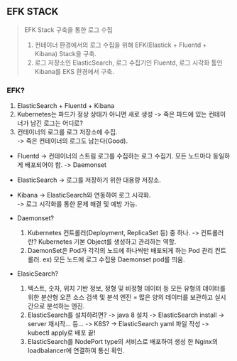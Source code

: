 ## EFK STACK
> EFK Stack 구축을 통한 로그 수집   
> 1. 컨테이너 환경에서의 로그 수집을 위해 EFK(Elastick + Fluentd + Kibana) Stack을 구축.   
> 2. 로그 저장소인  ElasticSearch, 로그 수집기인 Fluentd, 로그 시각화 툴인 Kibana를 EKS 환경에서 구축.   
  
### EFK?
 1. ElasticSearch + Fluentd + Kibana  
 2. Kubernetes는 파드가 정상 상태가 아니면 새로 생성 -> 죽은 파드에 있는 컨테이너가 남긴 로그는 어디로?  
 3. 컨테이너의 로그를 로그 저장소에 수집.   
    -> 죽은 컨테이너의 로그도 남는다(Good).  
    
 * Fluentd -> 컨테이너의 스트림 로그를 수집하는 로그 수집기. 모든 노드마다 동일하게 배포되어야 함. -> Daemonset  
 * ElasticSearch -> 로그를 저장하기 위한 대용량 저장소.  
 * Kibana -> ElasticSearch와 연동하여 로그 시각화.  
    -> 로그 시각화를 통한 문제 해결 및 예방 가능.   
    
 * Daemonset?
    1. Kubernetes 컨트롤러(Deployment, ReplicaSet 등) 중 하나. 
        -> 컨트롤러란? Kubernetes 기본 Object를 생성하고 관리하는 역할. 
    2. DaemonSet은 Pod가 각각의 노드에 하나씩만 배포되게 하는 Pod 관리 컨트롤러. 
        ex) 모든 노드에 로그 수집용 Daemonset pod를 띄움. 
        
 * ElasicSearch?
    1. 텍스트, 숫자, 위치 기반 정보, 정형 및 비정형 데이터 등 모든 유형의 데이터를 위한 분산형 오픈 소스 검색 및 분석 엔진 = 많은 양의 데이터를 보관하고 실시간으로 분석하는 엔진. 
    2. ElasticSearch를 설치하려면? 
         -> java 8 설치 -> ElasticSearch install -> server 재시작... 등... 
         -> K8S? -> ElasticSearch yaml 파일 작성 -> kubectl apply로 배포 끝! 
    3. ElasticSearch를 NodePort type의 서비스로 배포하여 생성 한 Nginx의 loadbalancer에 연결하여 통신 확인. 
